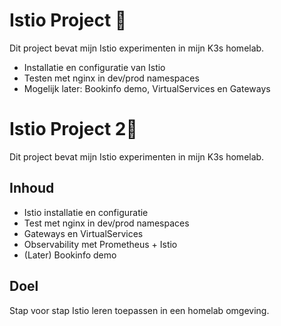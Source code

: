 # Istio Project 🚀

Dit project bevat mijn Istio experimenten in mijn K3s homelab.
- Installatie en configuratie van Istio
- Testen met nginx in dev/prod namespaces
- Mogelijk later: Bookinfo demo, VirtualServices en Gateways


# Istio Project 2🚀

Dit project bevat mijn Istio experimenten in mijn K3s homelab.

## Inhoud
- Istio installatie en configuratie
- Test met nginx in dev/prod namespaces
- Gateways en VirtualServices
- Observability met Prometheus + Istio
- (Later) Bookinfo demo

## Doel
Stap voor stap Istio leren toepassen in een homelab omgeving.
